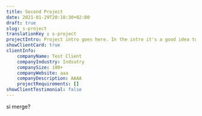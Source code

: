 ```yaml
---
title: Second Project
date: 2021-01-29T20:10:30+02:00
draft: true
slug: s-project
translationKey : s-project
projectIntro: Project intro goes here. In the intro it's a good idea to answer a potential client's need/problem so it's more likely to land your next project or job.
showClientCard: true
clientInfo:
    companyName: Test Client
    companyIndustry: Indsutry
    companySize: 100+
    companyWebsite: aaa
    companyDescription: AAAA
    projectRequirements: []
showClientTestimonial: false
---
```


si merge?
